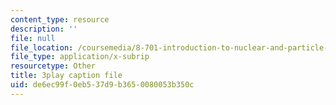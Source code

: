 ```yaml
---
content_type: resource
description: ''
file: null
file_location: /coursemedia/8-701-introduction-to-nuclear-and-particle-physics-fall-2020/de6ec99f0eb537d9b3650080053b350c_cuUIPyD2pkU.srt
file_type: application/x-subrip
resourcetype: Other
title: 3play caption file
uid: de6ec99f-0eb5-37d9-b365-0080053b350c
---
```

